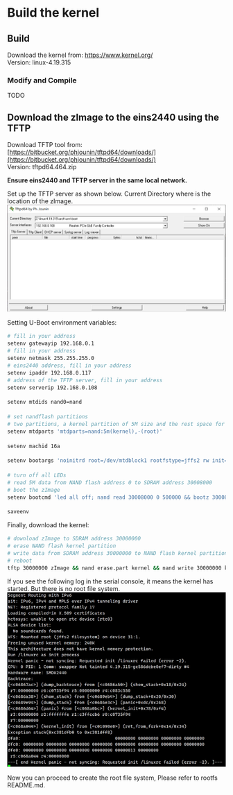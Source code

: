 # Build the kernel

## Build

Download the kernel from: https://www.kernel.org/  
Version: linux-4.19.315

### Modify and Compile

TODO

## Download the zImage to the eins2440 using the TFTP

Download TFTP tool from: [https://bitbucket.org/phjounin/tftpd64/downloads/](https://bitbucket.org/phjounin/tftpd64/downloads/)  
Version: tftpd64.464.zip

**Ensure eins2440 and TFTP server in the same local network.**

Set up the TFTP server as shown below. Current Directory where is the location of the zImage.
![pic-w100](tftp-setting.PNG)


Setting U-Boot environment variables:

```sh
# fill in your address
setenv gatewayip 192.168.0.1
# fill in your address
setenv netmask 255.255.255.0
# eins2440 address, fill in your address
setenv ipaddr 192.168.0.117
# address of the TFTP server, fill in your address
setenv serverip 192.168.0.108

setenv mtdids nand0=nand

# set nandflash partitions
# two partitions, a kernel partition of 5M size and the rest space for the root filesystem
setenv mtdparts 'mtdparts=nand:5m(kernel),-(root)'

setenv machid 16a

setenv bootargs 'noinitrd root=/dev/mtdblock1 rootfstype=jffs2 rw init=/linuxrc console=ttySAC0,115200'

# turn off all LEDs
# read 5M data from NAND flash address 0 to SDRAM address 30008000
# boot the zImage
setenv bootcmd 'led all off; nand read 30008000 0 500000 && bootz 30008000'

saveenv
```

Finally, download the kernel:
```sh
# download zImage to SDRAM address 30000000
# erase NAND flash kernel partition
# write data from SDRAM address 30000000 to NAND flash kernel partition, 5M size
# reboot
tftp 30000000 zImage && nand erase.part kernel && nand write 30000000 kernel 500000 && reset
```

If you see the following log in the serial console, it means the kernel has started. But there is no root file system.
![pic-w100](boot-kernel.png)

Now you can proceed to create the root file system, Please refer to rootfs README.md.